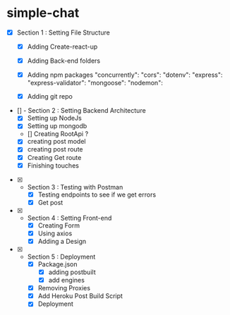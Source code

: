 # simple-chat

- [x] Section 1 : Setting File Structure
   - [x] Adding Create-react-up 
   - [x] Adding Back-end folders
   - [x] Adding npm packages
           "concurrently": 
            "cors": 
            "dotenv":
            "express": 
            "express-validator": 
            "mongoose": 
            "nodemon": 

    - [x] Adding git repo

- [] - Section 2 : Setting Backend Architecture
   - [x]  Setting up NodeJs 
   - [x]  Setting up mongodb
   - []  Creating RootApi ? 
   - [x]  creating post model
   - [x]  creating post route
   - [x]  Creating Get route 
   - [x]  Finishing touches 

- [x] - Section 3 : Testing with Postman
     - [x]  Testing endpoints to see if we get errors
     - [x]  Get post 

- [x] - Section 4 : Setting Front-end
     - [x]  Creating Form
     - [x]  Using axios 
     - [x]  Adding a Design

- [x] - Section 5 : Deployment
     - [x] Package.json 
          -  [x] adding postbuilt 
          -  [x] add engines
     - [x]  Removing Proxies 
     - [x]  Add Heroku Post Build Script
     - [x]  Deployment 